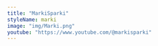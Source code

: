 ```yaml
---
title: "MarkiSparki"
styleName: marki
image: "img/Marki.png"
youtube: "https://www.youtube.com/@markisparki"
---
```

